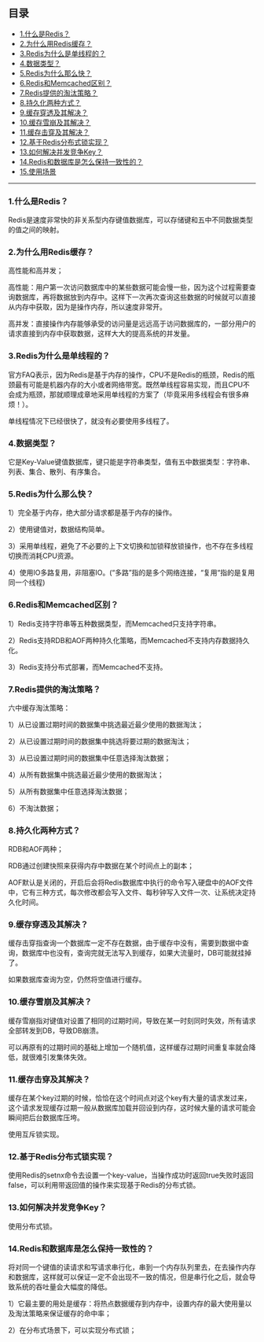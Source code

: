 ## 目录

- [1.什么是Redis？](#1什么是Redis)
- [2.为什么用Redis缓存？](#2为什么用Redis缓存)
- [3.Redis为什么是单线程的？](#3Redis为什么是单线程的)
- [4.数据类型？](#4数据类型)
- [5.Redis为什么那么快？](#5Redis为什么那么快)
- [6.Redis和Memcached区别？](#6Redis和Memcached区别)
- [7.Redis提供的淘汰策略？](#7Redis提供的淘汰策略)
- [8.持久化两种方式？](#8持久化两种方式)
- [9.缓存穿透及其解决？](#9缓存穿透及其解决)
- [10.缓存雪崩及其解决？](#10缓存雪崩及其解决)
- [11.缓存击穿及其解决？](#11缓存击穿及其解决)
- [12.基于Redis分布式锁实现？](#12基于Redis分布式锁实现)
- [13.如何解决并发竞争Key？](#13如何解决并发竞争Key)
- [14.Redis和数据库是怎么保持一致性的？](#14Redis和数据库是怎么保持一致性的)
- [15.使用场景](#15使用场景)

---

### 1.什么是Redis？

Redis是速度非常快的非关系型内存键值数据库，可以存储键和五中不同数据类型的值之间的映射。

### 2.为什么用Redis缓存？

高性能和高并发；

高性能：用户第一次访问数据库中的某些数据可能会慢一些，因为这个过程需要查询数据库，再将数据放到内存中。这样下一次再次查询这些数据的时候就可以直接从内存中获取，因为是操作内存，所以速度非常开。

高并发：直接操作内存能够承受的访问量是远远高于访问数据库的，一部分用户的请求直接到内存中获取数据，这样大大的提高系统的并发量。

### 3.Redis为什么是单线程的？

官方FAQ表示，因为Redis是基于内存的操作，CPU不是Redis的瓶颈，Redis的瓶颈最有可能是机器内存的大小或者网络带宽。既然单线程容易实现，而且CPU不会成为瓶颈，那就顺理成章地采用单线程的方案了（毕竟采用多线程会有很多麻烦！）。

单线程情况下已经很快了，就没有必要使用多线程了。

### 4.数据类型？

它是Key-Value键值数据库，键只能是字符串类型，值有五中数据类型：字符串、列表、集合、散列、有序集合。

### 5.Redis为什么那么快？

1）完全基于内存，绝大部分请求都是基于内存的操作。

2）使用键值对，数据结构简单。

3）采用单线程，避免了不必要的上下文切换和加锁释放锁操作，也不存在多线程切换而消耗CPU资源。

4）使用IO多路复用，非阻塞IO。(“多路”指的是多个网络连接，“复用“指的是复用同一个线程)

### 6.Redis和Memcached区别？

1）Redis支持字符串等五种数据类型，而Memcached只支持字符串。

2）Redis支持RDB和AOF两种持久化策略，而Memcached不支持内存数据持久化。

3）Redis支持分布式部署，而Memcached不支持。

### 7.Redis提供的淘汰策略？

六中缓存淘汰策略：

1）从已设置过期时间的数据集中挑选最近最少使用的数据淘汰；

2）从已设置过期时间的数据集中挑选将要过期的数据淘汰；

3）从已设置过期时间的数据集中任意选择淘汰数据；

4）从所有数据集中挑选最近最少使用的数据淘汰；

5）从所有数据集中任意选择淘汰数据；

6）不淘汰数据；

### 8.持久化两种方式？

RDB和AOF两种；

RDB通过创建快照来获得内存中数据在某个时间点上的副本；

AOF默认是关闭的，开启后会将Redis数据库中执行的命令写入硬盘中的AOF文件中，它有三种方式，每次修改都会写入文件、每秒钟写入文件一次、让系统决定持久化时间。

### 9.缓存穿透及其解决？

缓存击穿指查询一个数据库一定不存在数据，由于缓存中没有，需要到数据中查询，数据库中也没有，查询完就无法写入到缓存，如果大流量时，DB可能就挂掉了。

如果数据库查询为空，仍然将空值进行缓存。

### 10.缓存雪崩及其解决？

缓存雪崩指对键值对设置了相同的过期时间，导致在某一时刻同时失效，所有请求全部转发到DB，导致DB崩溃。

可以再原有的过期时间的基础上增加一个随机值，这样缓存过期时间重复率就会降低，就很难引发集体失效。

### 11.缓存击穿及其解决？

缓存在某个key过期的时候，恰恰在这个时间点对这个key有大量的请求发过来，这个请求发现缓存过期一般从数据库加载并回设到内存，这时候大量的请求可能会瞬间把后台数据库压垮。

使用互斥锁实现。

### 12.基于Redis分布式锁实现？

使用Redis的setnx命令去设置一个key-value，当操作成功时返回true失败时返回false，可以利用带返回值的操作来实现基于Redis的分布式锁。

### 13.如何解决并发竞争Key？

使用分布式锁。

### 14.Redis和数据库是怎么保持一致性的？

将对同一个键值的读请求和写请求串行化，串到一个内存队列里去，在去操作内存和数据库，这样就可以保证一定不会出现不一致的情况，但是串行化之后，就会导致系统的吞吐量会大幅度的降低。

1）它最主要的用处是缓存：将热点数据缓存到内存中，设置内存的最大使用量以及淘汰策略来保证缓存的命中率；

2）在分布式场景下，可以实现分布式锁；
